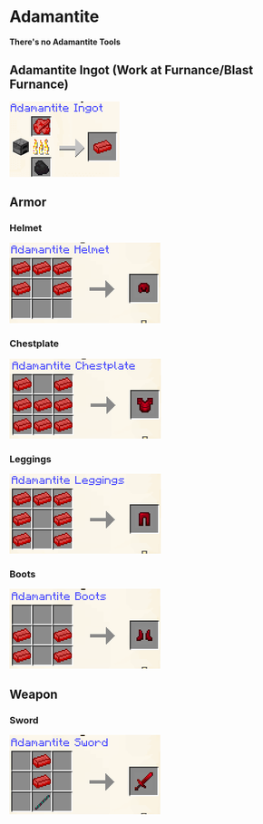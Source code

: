 # Adamantite

**There's no Adamantite Tools**

## **Adamantite Ingot (Work at Furnance/Blast Furnance)**

![](<../../.gitbook/assets/image (87).png>)



## **Armor**

### Helmet

![](<../../.gitbook/assets/image (14).png>)

### Chestplate

![](<../../.gitbook/assets/image (2) (1).png>)

### Leggings

![](<../../.gitbook/assets/image (58).png>)

### Boots

![](<../../.gitbook/assets/image (44).png>)

## Weapon

### Sword

![](<../../.gitbook/assets/image (3) (1).png>)
